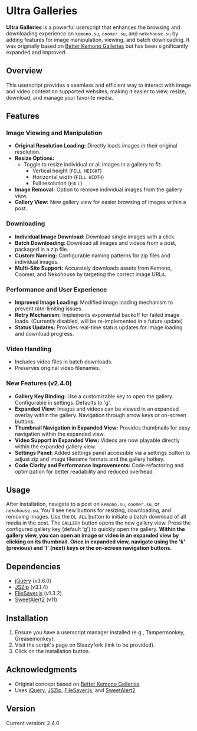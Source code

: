 # Ultra Galleries

**Ultra Galleries** is a powerful userscript that enhances the browsing and downloading experience on `kemono.su`, `coomer.su`, and `nekohouse.su` by adding features for image manipulation, viewing, and batch downloading. It was originally based on [Better Kemono Galleries](https://sleazyfork.org/en/scripts/460064-better-kemono-galleries) but has been significantly expanded and improved.

## Overview

This userscript provides a seamless and efficient way to interact with image and video content on supported websites, making it easier to view, resize, download, and manage your favorite media.

## Features

### Image Viewing and Manipulation

- **Original Resolution Loading:** Directly loads images in their original resolution.
- **Resize Options:**
  - Toggle to resize individual or all images in a gallery to fit:
    - Vertical height (`FILL HEIGHT`)
    - Horizontal width (`FILL WIDTH`)
    - Full resolution (`FULL`)
- **Image Removal:** Option to remove individual images from the gallery view.
- **Gallery View:** New gallery view for easier browsing of images within a post.

### Downloading

- **Individual Image Download:** Download single images with a click.
- **Batch Downloading:** Download all images and videos from a post, packaged in a zip file.
- **Custom Naming:** Configurable naming patterns for zip files and individual images.
- **Multi-Site Support:** Accurately downloads assets from Kemono, Coomer, and Nekohouse by targeting the correct image URLs. 

### Performance and User Experience

- **Improved Image Loading:** Modified image loading mechanism to prevent rate-limiting issues.
- **Retry Mechanism:** Implements exponential backoff for failed image loads. (Currently disabled, will be re-implemented in a future update)
- **Status Updates:** Provides real-time status updates for image loading and download progress.

### Video Handling

- Includes video files in batch downloads.
- Preserves original video filenames.

### New Features (v2.4.0)

- **Gallery Key Binding:** Use a customizable key to open the gallery. Configurable in settings. Defaults to 'g'.
- **Expanded View:** Images and videos can be viewed in an expanded overlay within the gallery. Navigation through arrow keys or on-screen buttons.
- **Thumbnail Navigation in Expanded View:**  Provides thumbnails for easy navigation within the expanded view.
- **Video Support in Expanded View:** Videos are now playable directly within the expanded gallery view.
- **Settings Panel:**  Added settings panel accessible via a settings button to adjust zip and image filename formats and the gallery hotkey.
- **Code Clarity and Performance Improvements:**  Code refactoring and optimization for better readability and reduced overhead.

## Usage

After installation, navigate to a post on `kemono.su`, `coomer.su`, or `nekohouse.su`. You'll see new buttons for resizing, downloading, and removing images. Use the `DL ALL` button to initiate a batch download of all media in the post. The `GALLERY` button opens the new gallery view. Press the configured gallery key (default 'g') to quickly open the gallery. **Within the gallery view, you can open an image or video in an expanded view by clicking on its thumbnail. Once in expanded view, navigate using the  'k' (previous) and 'l' (next) keys or the on-screen navigation buttons.**

## Dependencies

- [jQuery](https://jquery.com/) (v3.6.0)
- [JSZip](https://stuk.github.io/jszip/) (v3.1.4)
- [FileSaver.js](https://github.com/eligrey/FileSaver.js/) (v1.3.2)
- [SweetAlert2](https://sweetalert2.github.io/) (v11)

## Installation

1. Ensure you have a userscript manager installed (e.g., Tampermonkey, Greasemonkey).
2. Visit the script's page on Sleazyfork (link to be provided).
3. Click on the installation button.

## Acknowledgments

- Original concept based on [Better Kemono Galleries](https://sleazyfork.org/en/scripts/460064-better-kemono-galleries)
- Uses [jQuery](https://jquery.com/), [JSZip](https://stuk.github.io/jszip/), [FileSaver.js](https://github.com/eligrey/FileSaver.js/), and [SweetAlert2](https://sweetalert2.github.io/)

## Version

Current version: 2.4.0
